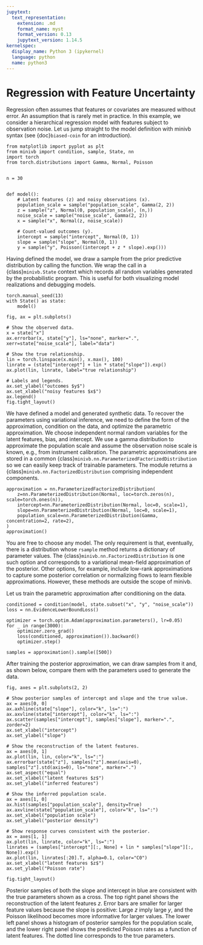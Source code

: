 ```yaml
---
jupytext:
  text_representation:
    extension: .md
    format_name: myst
    format_version: 0.13
    jupytext_version: 1.14.5
kernelspec:
  display_name: Python 3 (ipykernel)
  language: python
  name: python3
---
```


# Regression with Feature Uncertainty

Regression often assumes that features or covariates are measured without error. An assumption that is rarely met in practice. In this example, we consider a hierarchical regression model with features subject to observation noise. Let us jump straight to the model definition with minivb syntax (see {doc}`biased-coin` for an introduction).

```{code-cell} ipython3
from matplotlib import pyplot as plt
from minivb import condition, sample, State, nn
import torch
from torch.distributions import Gamma, Normal, Poisson


n = 30


def model():
    # Latent features (z) and noisy observations (x).
    population_scale = sample("population_scale", Gamma(2, 2))
    z = sample("z", Normal(0, population_scale), (n,))
    noise_scale = sample("noise_scale", Gamma(2, 2))
    x = sample("x", Normal(z, noise_scale))

    # Count-valued outcomes (y).
    intercept = sample("intercept", Normal(0, 1))
    slope = sample("slope", Normal(0, 1))
    y = sample("y", Poisson((intercept + z * slope).exp()))
```

Having defined the model, we draw a sample from the prior predictive distribution by calling the function. We wrap the call in a {class}`minivb.State` context which records all random variables generated by the probabilistic program. This is useful for both visualizing model realizations and debugging models.

```{code-cell} ipython3
torch.manual_seed(13)
with State() as state:
    model()

fig, ax = plt.subplots()

# Show the observed data.
x = state["x"]
ax.errorbar(x, state["y"], ls="none", marker=".", xerr=state["noise_scale"], label="data")

# Show the true relationship.
lin = torch.linspace(x.min(), x.max(), 100)
linrate = (state["intercept"] + lin * state["slope"]).exp()
ax.plot(lin, linrate, label="true relationship")

# Labels and legends.
ax.set_ylabel("outcomes $y$")
ax.set_xlabel("noisy features $x$")
ax.legend()
fig.tight_layout()
```

We have defined a model and generated synthetic data. To recover the parameters using variational inference, we need to define the form of the approximation, condition on the data, and optimize the parametric approximation. We choose independent normal random variables for the latent features, bias, and intercept. We use a gamma distribution to approximate the population scale and assume the observation noise scale is known, e.g., from instrument calibration. The parametric approximations are stored in a common {class}`minivb.nn.ParameterizedFactorizedDistribution` so we can easily keep track of trainable parameters. The module returns a {class}`minivb.nn.FactorizedDistribution` comprising independent components.

```{code-cell} ipython3
approximation = nn.ParameterizedFactorizedDistribution(
    z=nn.ParameterizedDistribution(Normal, loc=torch.zeros(n), scale=torch.ones(n)),
    intercept=nn.ParameterizedDistribution(Normal, loc=0, scale=1),
    slope=nn.ParameterizedDistribution(Normal, loc=0, scale=1),
    population_scale=nn.ParameterizedDistribution(Gamma, concentration=2, rate=2),
)
approximation()
```

You are free to choose any model. The only requirement is that, eventually, there is a distribution whose `rsample` method returns a dictionary of parameter values. The {class}`minivb.nn.FactorizedDistribution` is one such option and corresponds to a variational mean-field approximation of the posterior. Other options, for example, include low-rank approximations to capture some posterior correlation or normalizing flows to learn flexible approximations. However, these methods are outside the scope of minivb.

Let us train the parametric approximation after conditioning on the data.

```{code-cell} ipython3
conditioned = condition(model, state.subset("x", "y", "noise_scale"))
loss = nn.EvidenceLowerBoundLoss()

optimizer = torch.optim.Adam(approximation.parameters(), lr=0.05)
for _ in range(3000):
    optimizer.zero_grad()
    loss(conditioned, approximation()).backward()
    optimizer.step()

samples = approximation().sample([500])
```

After training the posterior approximation, we can draw samples from it and, as shown below, compare them with the parameters used to generate the data.

```{code-cell} ipython3
fig, axes = plt.subplots(2, 2)

# Show posterior samples of intercept and slope and the true value.
ax = axes[0, 0]
ax.axhline(state["slope"], color="k", ls=":")
ax.axvline(state["intercept"], color="k", ls=":")
ax.scatter(samples["intercept"], samples["slope"], marker=".", zorder=2)
ax.set_xlabel("intercept")
ax.set_ylabel("slope")

# Show the reconstruction of the latent features.
ax = axes[0, 1]
ax.plot(lin, lin, color="k", ls=":")
ax.errorbar(state["z"], samples["z"].mean(axis=0), samples["z"].std(axis=0), ls="none", marker=".")
ax.set_aspect("equal")
ax.set_xlabel("latent features $z$")
ax.set_ylabel("inferred features")

# Show the inferred population scale.
ax = axes[1, 0]
ax.hist(samples["population_scale"], density=True)
ax.axvline(state["population_scale"], color="k", ls=":")
ax.set_xlabel("population scale")
ax.set_ylabel("posterior density")

# Show response curves consistent with the posterior.
ax = axes[1, 1]
ax.plot(lin, linrate, color="k", ls=":")
linrates = (samples["intercept"][:, None] + lin * samples["slope"][:, None]).exp()
ax.plot(lin, linrates[:20].T, alpha=0.1, color="C0")
ax.set_xlabel("latent features $z$")
ax.set_ylabel("Poisson rate")

fig.tight_layout()
```

Posterior samples of both the slope and intercept in blue are consistent with the true parameters shown as a cross. The top right panel shows the reconstruction of the latent features $z$. Error bars are smaller for larger feature values because the slope is positive: Large $z$ imply large $y$, and the Poisson likelihood becomes more informative for larger values. The lower left panel shows a histogram of posterior samples for the population scale, and the lower right panel shows the predicted Poisson rates as a function of latent features. The dotted line corresponds to the true parameters.
